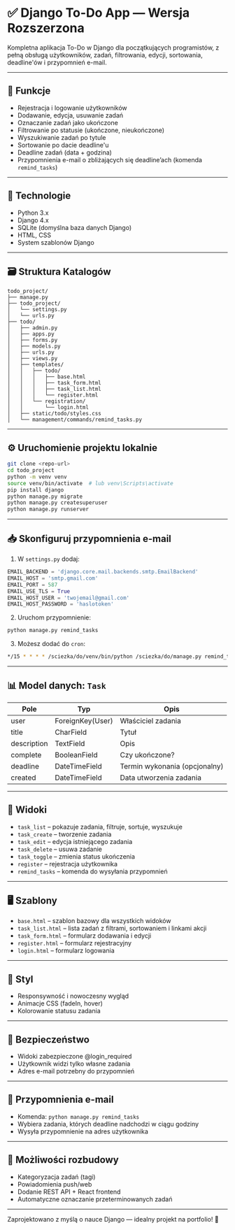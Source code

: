 # ✅ Django To-Do App — Wersja Rozszerzona

Kompletna aplikacja To-Do w Django dla początkujących programistów, z pełną obsługą użytkowników, zadań, filtrowania, edycji, sortowania, deadline'ów i przypomnień e-mail.

---

## 🧰 Funkcje

- Rejestracja i logowanie użytkowników
- Dodawanie, edycja, usuwanie zadań
- Oznaczanie zadań jako ukończone
- Filtrowanie po statusie (ukończone, nieukończone)
- Wyszukiwanie zadań po tytule
- Sortowanie po dacie deadline'u
- Deadline zadań (data + godzina)
- Przypomnienia e-mail o zbliżających się deadline’ach (komenda `remind_tasks`)

---

## 🧱 Technologie

- Python 3.x
- Django 4.x
- SQLite (domyślna baza danych Django)
- HTML, CSS
- System szablonów Django

---

## 🗃 Struktura Katalogów

```
todo_project/
├── manage.py
├── todo_project/
│   └── settings.py
│   └── urls.py
├── todo/
│   ├── admin.py
│   ├── apps.py
│   ├── forms.py
│   ├── models.py
│   ├── urls.py
│   ├── views.py
│   ├── templates/
│   │   ├── todo/
│   │   │   ├── base.html
│   │   │   ├── task_form.html
│   │   │   ├── task_list.html
│   │   │   └── register.html
│   │   └── registration/
│   │       └── login.html
│   ├── static/todo/styles.css
│   └── management/commands/remind_tasks.py
```

---

## ⚙️ Uruchomienie projektu lokalnie

```bash
git clone <repo-url>
cd todo_project
python -m venv venv
source venv/bin/activate  # lub venv\Scripts\activate
pip install django
python manage.py migrate
python manage.py createsuperuser
python manage.py runserver
```

---

## 📥 Skonfiguruj przypomnienia e-mail

1. W `settings.py` dodaj:
```python
EMAIL_BACKEND = 'django.core.mail.backends.smtp.EmailBackend'
EMAIL_HOST = 'smtp.gmail.com'
EMAIL_PORT = 587
EMAIL_USE_TLS = True
EMAIL_HOST_USER = 'twojemail@gmail.com'
EMAIL_HOST_PASSWORD = 'haslotoken'
```

2. Uruchom przypomnienie:
```bash
python manage.py remind_tasks
```

3. Możesz dodać do `cron`:
```bash
*/15 * * * * /sciezka/do/venv/bin/python /sciezka/do/manage.py remind_tasks
```

---

## 📊 Model danych: `Task`

| Pole       | Typ              | Opis                             |
|------------|------------------|----------------------------------|
| user       | ForeignKey(User) | Właściciel zadania               |
| title      | CharField        | Tytuł                            |
| description| TextField        | Opis                             |
| complete   | BooleanField     | Czy ukończone?                   |
| deadline   | DateTimeField    | Termin wykonania (opcjonalny)    |
| created    | DateTimeField    | Data utworzenia zadania          |

---

## 🧠 Widoki

- `task_list` – pokazuje zadania, filtruje, sortuje, wyszukuje
- `task_create` – tworzenie zadania
- `task_edit` – edycja istniejącego zadania
- `task_delete` – usuwa zadanie
- `task_toggle` – zmienia status ukończenia
- `register` – rejestracja użytkownika
- `remind_tasks` – komenda do wysyłania przypomnień

---

## 🖥 Szablony

- `base.html` – szablon bazowy dla wszystkich widoków
- `task_list.html` – lista zadań z filtrami, sortowaniem i linkami akcji
- `task_form.html` – formularz dodawania i edycji
- `register.html` – formularz rejestracyjny
- `login.html` – formularz logowania

---

## 🎨 Styl

- Responsywność i nowoczesny wygląd
- Animacje CSS (fadeIn, hover)
- Kolorowanie statusu zadania

---

## 🔐 Bezpieczeństwo

- Widoki zabezpieczone @login_required
- Użytkownik widzi tylko własne zadania
- Adres e-mail potrzebny do przypomnień

---

## 🔔 Przypomnienia e-mail

- Komenda: `python manage.py remind_tasks`
- Wybiera zadania, których deadline nadchodzi w ciągu godziny
- Wysyła przypomnienie na adres użytkownika

---

## 📌 Możliwości rozbudowy

- Kategoryzacja zadań (tagi)
- Powiadomienia push/web
- Dodanie REST API + React frontend
- Automatyczne oznaczanie przeterminowanych zadań

---

Zaprojektowano z myślą o nauce Django — idealny projekt na portfolio! 🚀
